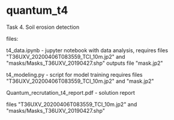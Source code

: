 # quantum_t4

Task 4. Soil erosion detection

files:

t4_data.ipynb     - jupyter notebook with data analysis, 
requires files "T36UXV_20200406T083559_TCI_10m.jp2" and "masks/Masks_T36UXV_20190427.shp"
outputs file "mask.jp2"
        
        
t4_modeling.py    - script for model training
requires files "T36UXV_20200406T083559_TCI_10m.jp2" and "mask.jp2"
      
      
Quantum_recrutation_t4_report.pdf   - solution report

files "T36UXV_20200406T083559_TCI_10m.jp2" and "masks/Masks_T36UXV_20190427.shp"
